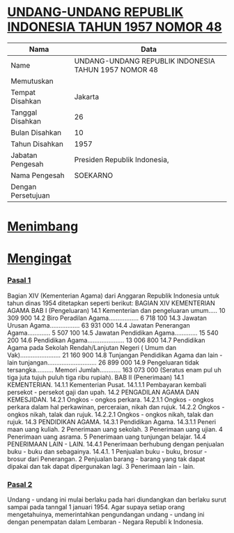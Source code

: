 # [UNDANG-UNDANG REPUBLIK INDONESIA TAHUN 1957 NOMOR 48](http://example.org/legal/document/uu/1957/48)

| Nama | Data |
| ------ | ----- |
|Name|UNDANG-UNDANG REPUBLIK INDONESIA TAHUN 1957 NOMOR 48|
|Memutuskan||
|Tempat Disahkan|Jakarta|
|Tanggal Disahkan|26|
|Bulan Disahkan|10|
|Tahun Disahkan|1957|
|Jabatan Pengesah|Presiden Republik Indonesia,|
|Nama Pengesah|SOEKARNO|
|Dengan Persetujuan||
# [Menimbang](http://example.org/legal/document/uu/1957/48/menimbang)

# [Mengingat](http://example.org/legal/document/uu/1957/48/mengingat)


### [Pasal 1](http://example.org/legal/document/uu/1957/48/pasal/0001)
Bagian XIV (Kementerian Agama) dari Anggaran Republik Indonesia untuk tahun dinas 1954 ditetapkan seperti berikut: BAGIAN XIV KEMENTERIAN AGAMA BAB I (Pengeluaran) 14.1 Kementerian dan pengeluaran umum..... 10 309 900 14.2 Biro Peradilan Agama................. 6 718 100 14.3 Jawatan Urusan Agama................. 63 931 000 14.4 Jawatan Penerangan Agama............. 5 507 100 14.5 Jawatan Pendidikan Agama............. 15 540 200 14.6 Pendidikan Agama..................... 13 006 800 14.7 Pendidikan Agama pada Sekolah Rendah/Lanjutan Negeri ( Umum dan Vak)....................... 21 160 900 14.8 Tunjangan Pendidikan Agama dan lain - lain tunjangan............................ 26 899 000 14.9 Pengeluaran tidak tersangka.......... Memori Jumlah............ 163 073 000 (Seratus enam pul uh tiga juta tujuh puluh tiga ribu rupiah). BAB II (Penerimaan) 14.1 KEMENTERIAN. 14.1.1 Kementerian Pusat. 14.1.1.1 Pembayaran kembali persekot - persekot gaji dan upah. 14.2 PENGADILAN AGAMA DAN KEMESJIDAN. 14.2.1 Ongkos - ongkos perkara. 14.2.1.1 Ongkos - ongkos perkara dalam hal perkawinan, perceraian, nikah dan rujuk. 14.2.2 Ongkos - ongkos nikah, talak dan rujuk. 14.2.2.1 Ongkos - ongkos nikah, talak dan rujuk. 14.3 PENDIDIKAN AGAMA. 14.3.1 Pendidikan Agama. 14.3.1.1 Peneri maan uang kuliah. 2 Penerimaan uang sekolah. 3 Penerimaan uang ujian. 4 Penerimaan uang asrama. 5 Penerimaan uang tunjungan belajar. 14.4 PENERIMAAN LAIN - LAIN. 14.4.1 Penerimaan berhubung dengan penjualan buku - buku dan sebagainya. 14.4.1. 1 Penjualan buku - buku, brosur - brosur dari Penerangan. 2 Penjualan barang - barang yang tak dapat dipakai dan tak dapat dipergunakan lagi. 3 Penerimaan lain - lain.


### [Pasal 2](http://example.org/legal/document/uu/1957/48/pasal/0002)
Undang - undang ini mulai berlaku pada hari diundangkan dan berlaku surut sampai pada tanngal 1 januari 1954. Agar supaya setiap orang mengetahuinya, memerintahkan pengundangan undang - undang ini dengan penempatan dalam Lembaran - Negara Republi k Indonesia.
